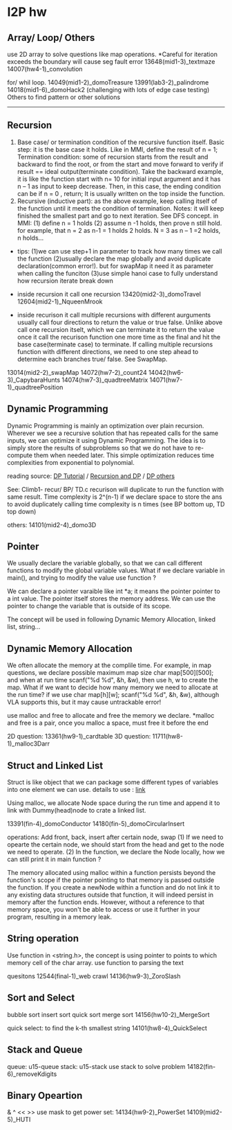 # I2P hw





## Array/ Loop/ Others

use 2D array to solve questions like map operations.
*Careful for iteration exceeds the boundary will cause seg fault error
13648(mid1-3)_textmaze
14007(hw4-1)_convolution

for/ whil loop.
14049(mid1-2)_domoTreasure
13991(lab3-2)_palindrome
14018(mid1-6)_domoHack2 (challenging with lots of edge case testing)
Others
to find pattern or other solutions

---
## Recursion
1.	Base case/ or termination condition of the recursive function itself. 
Basic step: it is the base case it holds. Like in MMI, define the result of n = 1;
Termination condition: 
some of recursion starts from the result and backward to find the root, or from the start and move forward to verify if result == ideal output(terminate condition). 
Take the backward example, it is like the function start with n= 10 for initial input argument and it has n – 1 as input to keep decrease. Then, in this case, the ending condition can be if n = 0 , return;
It is usually written on the top inside the function. 
2.	Recursive (inductive part): as the above example, keep calling itself of the function until it meets the condition of termination.
Notes: it will keep finished the smallest part and go to next iteration. See DFS concept. 
in MMI:
(1) define n = 1 holds
(2) assume n -1 holds, then prove n still hold. for example, that n = 2 as n-1 = 1 holds 2 holds. N = 3 as n – 1 =2 holds, n holds…



* tips: 
(1)we can use step+1 in parameter to track how many times we call the function 
(2)usually declare the map globally and avoid duplicate declaration(common error!). but for swapMap it need it as parameter when calling the funciton
(3)use simple hanoi case to fully understand how recursion iterate break down
* inside recursion it call one recursion
13420(mid2-3)_domoTravel
12604(mid2-1)_NqueenMrook
  
* inside recurison it call multiple recursions with different aurguments
usually call four directions to return the value or true false. 
Unlike above call one recursion itselt, which we can terminate it to return the value once it call the recurison function one more time as the final and hit the base case(terminate case) to terminate. 
If calling multiple recursions function with different directions, we need to one step ahead to determine each branches true/ false.
See SwapMap. 

13014(mid2-2)_swapMap
14072(hw7-2)_count24
14042(hw6-3)_CapybaraHunts
14074(hw7-3)_quadtreeMatrix
14071(hw7-1)_quadtreePosition


## Dynamic Programming

Dynamic Programming is mainly an optimization over plain recursion. Wherever we see a recursive solution that has repeated calls for the same inputs, we can optimize it using Dynamic Programming. The idea is to simply store the results of subproblems so that we do not have to re-compute them when needed later. This simple optimization reduces time complexities from exponential to polynomial.

reading source: 
[DP Tutorial](<https://www.geeksforgeeks.org/introduction-to-dynamic-programming-data-structures-and-algorithm-tutorials/>) / [Recursion and DP](<https://www.geeksforgeeks.org/difference-between-recursion-and-dynamic-programming/>) / [DP others](<https://www.geeksforgeeks.org/dynamic-programming/>)

See: Climb1- recur/ BP/ TD.c
recurison will duplicate to run the function with same result. Time complexity is 2^(n-1)
if we declare space to store the ans to avoid duplicately calling
time complexity is n times (see BP bottom up, TD top down)

others:
14101(mid2-4)_domo3D

## Pointer
We usually declare the variable globally, so that we can call different functions to modify the global variable values.
What if we declare variable in main(), and trying to modify the value use function ?

We can declare a pointer varaible like int *a; it means the pointer pointer to a int value. The pointer itself stores the memory address. We can use the pointer to change the variable that is outside of its scope. 

The concept will be used in following Dynamic Memory Allocation, linked list, string...

## Dynamic Memory Allocation

We often allocate the memory at the complile time. For example, in map questions, we declare possible maximum map size char map[500][500]; and when at run time scanf("%d %d", &h, &w), then use h, w to create the map. What if we want to decide how many memory we need to allocate at the run time?
if we use char map[h][w]; scanf("%d %d", &h, &w), although VLA supports this, but it may cause untrackable error!

use malloc and free to allocate and free the memory we declare.
*malloc and free is a pair, once you malloc a space, must free it before the end

2D question: 13361(hw9-1)_cardtable
3D question: 11711(hw8-1)_malloc3Darr

## Struct and Linked List

Struct is like object that we can package some different types of variables into one element we can use.
details to use : [link](<https://hackmd.io/kzL_SafUQgekPLZQ8YHGsg>)

Using malloc, we allocate Node space during the run time and append it to link with Dummy(head)node to crate a linked list. 

13391(fin-4)_domoConductor
14180(fin-5)_domoCircularInsert

operations: Add front, back, insert after certain node, swap
(1) If we need to opearte the certain node, we should start from the head and get to the node we need to operate.
(2) In the function, we declare the Node locally, how we can still print it in main function ? 

The memory allocated using malloc within a function persists beyond the function's scope if the pointer pointing to that memory is passed outside the function.
If you create a newNode within a function and do not link it to any existing data structures outside that function, it will indeed persist in memory after the function ends. However, without a reference to that memory space, you won't be able to access or use it further in your program, resulting in a memory leak.

## String operation
Use function in <string.h>, the concept is using pointer to points to which memory cell of the char array.
use function to parsing the text

quesitons
12544(final-1)_web crawl
14136(hw9-3)_ZoroSlash

## Sort and Select

bubble sort
insert sort
quick sort
merge sort 
14156(hw10-2)_MergeSort

quick select: to find the k-th smallest string
14101(hw8-4)_QuickSelect

## Stack and Queue

queue: u15-queue
stack: u15-stack
use stack to solve problem
14182(fin-6)_removeKdigits

## Binary Opeartion
& ^ << >>
use mask to get power set:
14134(hw9-2)_PowerSet
14109(mid2-5)_HUTI
